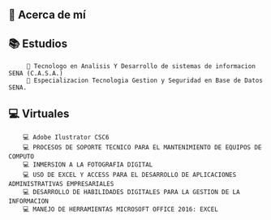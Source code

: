 💫 Acerca de mí
------------------------------------------------------------

📚 Estudios
------------------------------------------------------------
         📑 Tecnologo en Analisis Y Desarrollo de sistemas de informacion SENA (C.A.S.A.)	
         📑 Especializacion Tecnologia Gestion y Seguridad en Base de Datos SENA.
 💻 Virtuales
 -----------------------------------------------------------
 
		💻 Adobe Ilustrator CSC6
		💻 PROCESOS DE SOPORTE TECNICO PARA EL MANTENIMIENTO DE EQUIPOS DE COMPUTO
		💻 INMERSION A LA FOTOGRAFIA DIGITAL
		💻 USO DE EXCEL Y ACCESS PARA EL DESARROLLO DE APLICACIONES ADMINISTRATIVAS EMPRESARIALES
		💻 DESARROLLO DE HABILIDADES DIGITALES PARA LA GESTION DE LA INFORMACION
		💻 MANEJO DE HERRAMIENTAS MICROSOFT OFFICE 2016: EXCEL
  		
 
  
     
 



<!---
jash619/jash619 is a ✨ special ✨ repository because its `README.md` (this file) appears on your GitHub profile.
You can click the Preview link to take a look at your changes.
--->
